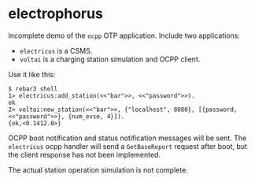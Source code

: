electrophorus
=====

Incomplete demo of the `ocpp` OTP application. Include two applications:

* `electricus` is a CSMS.
* `voltai` is a charging station simulation and OCPP client.

Use it like this:

```
$ rebar3 shell
1> electricus:add_station(<<"bar">>, <<"password">>).
ok
2> voltai:new_station(<<"bar">>, {"localhost", 8080}, [{password, <<"password">>}, {num_evse, 4}]).
{ok,<0.1412.0>}
```

OCPP boot notification and status notification messages will be sent. The `electricus` ocpp handler will send a `GetBaseReport` request after boot, but the client response has not been implemented.

The actual station operation simulation is not complete.
